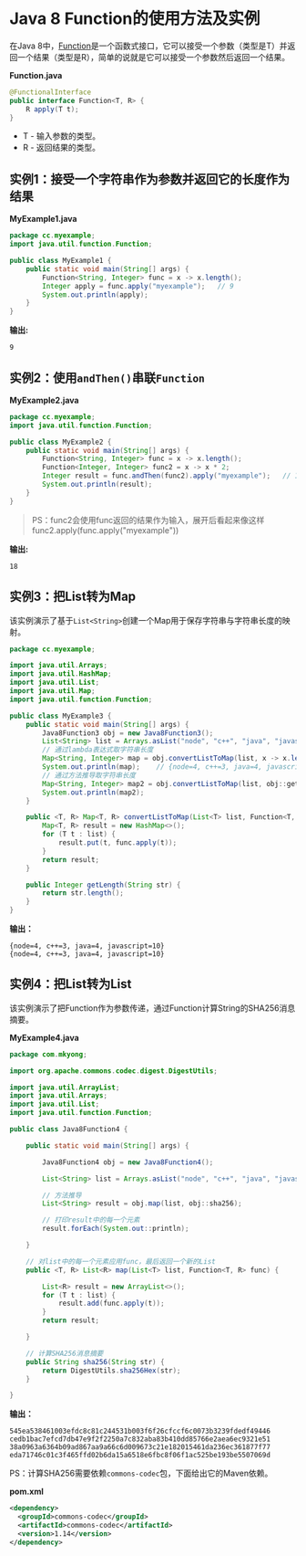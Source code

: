 # Java 8 Function的使用方法及实例

在Java 8中，[Function](https://docs.oracle.com/javase/8/docs/api/java/util/function/Function.html)是一个函数式接口，它可以接受一个参数（类型是T）并返回一个结果（类型是R），简单的说就是它可以接受一个参数然后返回一个结果。

**Function.java**

```java
@FunctionalInterface
public interface Function<T, R> {
	R apply(T t);
}
```

+ T - 输入参数的类型。
+ R - 返回结果的类型。

## 实例1：接受一个字符串作为参数并返回它的长度作为结果

**MyExample1.java**

```java
package cc.myexample;
import java.util.function.Function;

public class MyExample1 {
    public static void main(String[] args) {
        Function<String, Integer> func = x -> x.length();
        Integer apply = func.apply("myexample");   // 9
        System.out.println(apply);
    }
}
```

**输出:**

```
9
```

## 实例2：使用`andThen()`串联`Function`

**MyExample2.java**

```java
package cc.myexample;
import java.util.function.Function;

public class MyExample2 {
    public static void main(String[] args) {
        Function<String, Integer> func = x -> x.length();
        Function<Integer, Integer> func2 = x -> x * 2;
        Integer result = func.andThen(func2).apply("myexample");   // 18
        System.out.println(result);
    }
}
```

> PS：func2会使用func返回的结果作为输入，展开后看起来像这样func2.apply(func.apply("myexample"))

**输出:**

```
18
```

## 实例3：把List转为Map

该实例演示了基于`List<String>`创建一个Map用于保存字符串与字符串长度的映射。

```java
package cc.myexample;

import java.util.Arrays;
import java.util.HashMap;
import java.util.List;
import java.util.Map;
import java.util.function.Function;

public class MyExample3 {
    public static void main(String[] args) {
        Java8Function3 obj = new Java8Function3();
        List<String> list = Arrays.asList("node", "c++", "java", "javascript");
        // 通过lambda表达式取字符串长度
        Map<String, Integer> map = obj.convertListToMap(list, x -> x.length());
        System.out.println(map);    // {node=4, c++=3, java=4, javascript=10}
        // 通过方法推导取字符串长度
        Map<String, Integer> map2 = obj.convertListToMap(list, obj::getLength);
        System.out.println(map2);
    }

    public <T, R> Map<T, R> convertListToMap(List<T> list, Function<T, R> func) {
        Map<T, R> result = new HashMap<>();
        for (T t : list) {
            result.put(t, func.apply(t));
        }
        return result;
    }

    public Integer getLength(String str) {
        return str.length();
    }
}
```

**输出：**

```
{node=4, c++=3, java=4, javascript=10}
{node=4, c++=3, java=4, javascript=10}
```

## 实例4：把List转为List

该实例演示了把Function作为参数传递，通过Function计算String的SHA256消息摘要。

**MyExample4.java**

```java
package com.mkyong;

import org.apache.commons.codec.digest.DigestUtils;

import java.util.ArrayList;
import java.util.Arrays;
import java.util.List;
import java.util.function.Function;

public class Java8Function4 {

    public static void main(String[] args) {

        Java8Function4 obj = new Java8Function4();

        List<String> list = Arrays.asList("node", "c++", "java", "javascript");

        // 方法推导
        List<String> result = obj.map(list, obj::sha256);

      	// 打印result中的每一个元素
        result.forEach(System.out::println);

    }

  	// 对list中的每一个元素应用func，最后返回一个新的List
    public <T, R> List<R> map(List<T> list, Function<T, R> func) {

        List<R> result = new ArrayList<>();
        for (T t : list) {
            result.add(func.apply(t));
        }
        return result;

    }

    // 计算SHA256消息摘要
    public String sha256(String str) {
        return DigestUtils.sha256Hex(str);
    }

}
```

**输出：**

```
545ea538461003efdc8c81c244531b003f6f26cfccf6c0073b3239fdedf49446
cedb1bac7efcd7db47e9f2f2250a7c832aba83b410dd85766e2aea6ec9321e51
38a0963a6364b09ad867aa9a66c6d009673c21e182015461da236ec361877f77
eda71746c01c3f465ffd02b6da15a6518e6fbc8f06f1ac525be193be5507069d
```

PS：计算SHA256需要依赖`commons-codec`包，下面给出它的Maven依赖。

**pom.xml**

```xml
<dependency>
  <groupId>commons-codec</groupId>
  <artifactId>commons-codec</artifactId>
  <version>1.14</version>
</dependency>
```


